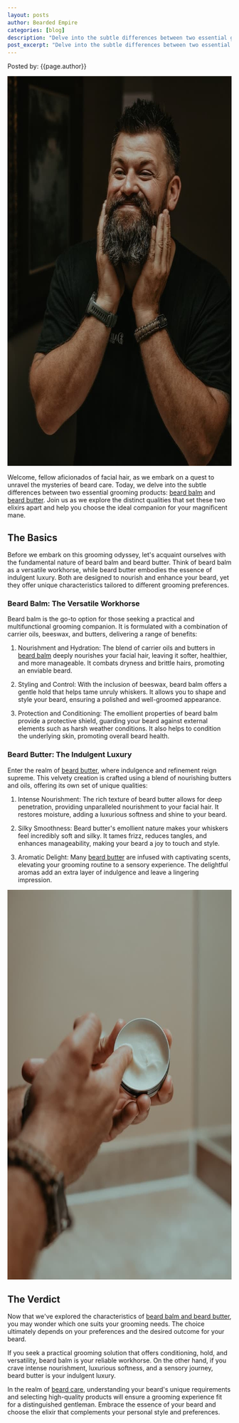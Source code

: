 ```yaml
---
layout: posts
author: Bearded Empire
categories: [blog]
description: "Delve into the subtle differences between two essential grooming products: beard balm and beard butter. Choose the one that suits your grooming needs and desired experience for a magnificent beard."
post_excerpt: "Delve into the subtle differences between two essential grooming products: beard balm and beard butter. Choose the one that suits your grooming needs and desired experience for a magnificent beard."
---
```


Posted by: {{page.author}}

<img src="/assets/img/posts/balm-or-butter-man.jpg" alt="Hand scooping out beard balm" class="post-img" width="700" height="875">

Welcome, fellow aficionados of facial hair, as we embark on a quest to unravel the mysteries of beard care. Today, we delve into the subtle differences between two essential grooming products: <a href="https://livebearded.com/?rfsn=7126401.6518d8&utm_source=refersion&utm_medium=affiliate&utm_campaign=7126401.6518d8" target="_blank" rel="sponsored">beard balm</a> and <a href="https://baronialbeard.com/beardedempire" target="_blank" rel="sponsored">beard butter</a>. Join us as we explore the distinct qualities that set these two elixirs apart and help you choose the ideal companion for your magnificent mane.

## The Basics

Before we embark on this grooming odyssey, let's acquaint ourselves with the fundamental nature of beard balm and beard butter. Think of beard balm as a versatile workhorse, while beard butter embodies the essence of indulgent luxury. Both are designed to nourish and enhance your beard, yet they offer unique characteristics tailored to different grooming preferences.

### Beard Balm: The Versatile Workhorse

Beard balm is the go-to option for those seeking a practical and multifunctional grooming companion. It is formulated with a combination of carrier oils, beeswax, and butters, delivering a range of benefits:

1. Nourishment and Hydration: The blend of carrier oils and butters in <a href="https://baronialbeard.com/beardedempire" target="_blank" rel="sponsored">beard balm</a> deeply nourishes your facial hair, leaving it softer, healthier, and more manageable. It combats dryness and brittle hairs, promoting an enviable beard.

2. Styling and Control: With the inclusion of beeswax, beard balm offers a gentle hold that helps tame unruly whiskers. It allows you to shape and style your beard, ensuring a polished and well-groomed appearance.

3. Protection and Conditioning: The emollient properties of beard balm provide a protective shield, guarding your beard against external elements such as harsh weather conditions. It also helps to condition the underlying skin, promoting overall beard health.

### Beard Butter: The Indulgent Luxury

Enter the realm of <a href="https://www.myartiusman.com/582.html" target="_blank" rel="sponsored">beard butter</a>, where indulgence and refinement reign supreme. This velvety creation is crafted using a blend of nourishing butters and oils, offering its own set of unique qualities:

1. Intense Nourishment: The rich texture of beard butter allows for deep penetration, providing unparalleled nourishment to your facial hair. It restores moisture, adding a luxurious softness and shine to your beard.

2. Silky Smoothness: Beard butter's emollient nature makes your whiskers feel incredibly soft and silky. It tames frizz, reduces tangles, and enhances manageability, making your beard a joy to touch and style.

3. Aromatic Delight: Many <a href="https://beardedveteransclub.com?sca_ref=3255839.NUKJ5ScKZA" target="_blank" rel="sponsored">beard butter</a> are infused with captivating scents, elevating your grooming routine to a sensory experience. The delightful aromas add an extra layer of indulgence and leave a lingering impression.

<img src="/assets/img/posts/balm-or-butter.jpg" alt="Hand scooping out beard balm" class="post-img" width="700" height="875">

## The Verdict

Now that we've explored the characteristics of <a href="https://madvikingbeard.com/beardedempire" target="_blank" rel="sponsored">beard balm and beard butter</a>, you may wonder which one suits your grooming needs. The choice ultimately depends on your preferences and the desired outcome for your beard.

If you seek a practical grooming solution that offers conditioning, hold, and versatility, beard balm is your reliable workhorse. On the other hand, if you crave intense nourishment, luxurious softness, and a sensory journey, beard butter is your indulgent luxury.

In the realm of <a href="https://www.debonairbeardco.com/?ref=beardedempire" target="_blank" rel="sponsored">beard care</a>, understanding your beard's unique requirements and selecting high-quality products will ensure a grooming experience fit for a distinguished gentleman. Embrace the essence of your beard and choose the elixir that complements your personal style and preferences.
